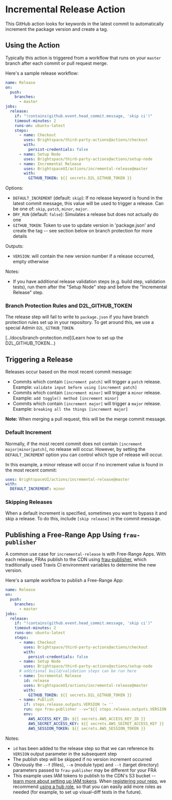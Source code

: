 # Incremental Release Action

This GitHub action looks for keywords in the latest commit to automatically increment the package version and create a tag.

## Using the Action

Typically this action is triggered from a workflow that runs on your `master` branch after each commit or pull request merge.

Here's a sample release workflow:

```yml
name: Release
on:
  push:
    branches:
      - master
jobs:
  release:
    if: "!contains(github.event.head_commit.message, 'skip ci')"
    timeout-minutes: 2
    runs-on: ubuntu-latest
    steps:
      - name: Checkout
        uses: Brightspace/third-party-actions@actions/checkout
        with:
          persist-credentials: false
      - name: Setup Node
        uses: Brightspace/third-party-actions@actions/setup-node
      - name: Incremental Release
        uses: BrightspaceUI/actions/incremental-release@master
        with:
          GITHUB_TOKEN: ${{ secrets.D2L_GITHUB_TOKEN }}
```

Options:
* `DEFAULT_INCREMENT` (default: `skip`): If no release keyword is found in the latest commit message, this value will be used to trigger a release. Can be one of: `skip`, `patch`, `minor`, `major`.
* `DRY_RUN` (default: `false`): Simulates a release but does not actually do one
* `GITHUB_TOKEN`: Token to use to update version in 'package.json' and create the tag -- see section below on branch protection for more details

Outputs:
* `VERSION`: will contain the new version number if a release occurred, empty otherwise

Notes:
* If you have additional release validation steps (e.g. build step, validation tests), run them after the "Setup Node" step and before the "Incremental Release" step.

### Branch Protection Rules and D2L_GITHUB_TOKEN

The release step will fail to write to `package.json` if you have branch protection rules set up in your repository. To get around this, we use a special Admin `D2L_GITHUB_TOKEN`.

[../docs/branch-protection.md](Learn how to set up the D2L_GITHUB_TOKEN...)

## Triggering a Release

Releases occur based on the most recent commit message:
* Commits which contain `[increment patch]` will trigger a `patch` release. Example: `validate input before using [increment patch]`
* Commits which contain `[increment minor]` will trigger a `minor` release. Example: `add toggle() method [increment minor]`
* Commits which contain `[increment major]` will trigger a `major` release. Example: `breaking all the things [increment major]`

**Note:** When merging a pull request, this will be the merge commit message.

### Default Increment

Normally, if the most recent commit does not contain `[increment major|minor|patch]`, no release will occur. However, by setting the `DEFAULT_INCREMENT` option you can control which type of release will occur.

In this example, a minor release will occur if no increment value is found in the most recent commit:

```yml
uses: BrightspaceUI/actions/incremental-release@master
with:
  DEFAULT_INCREMENT: minor
```

### Skipping Releases

When a default increment is specified, sometimes you want to bypass it and skip a release. To do this, include `[skip release]` in the commit message.

## Publishing a Free-Range App Using `frau-publisher`

A common use case for `incremental-release` is with Free-Range Apps. With each release, FRAs publish to the CDN using [frau-publisher](https://github.com/Brightspace/frau-publisher), which traditionally used Travis CI environment variables to determine the new version.

Here's a sample workflow to publish a Free-Range App:

```yml
name: Release
on:
  push:
    branches:
      - master
jobs:
  release:
    if: "!contains(github.event.head_commit.message, 'skip ci')"
    timeout-minutes: 2
    runs-on: ubuntu-latest
    steps:
      - name: Checkout
        uses: Brightspace/third-party-actions@actions/checkout
        with:
          persist-credentials: false
      - name: Setup Node
        uses: Brightspace/third-party-actions@actions/setup-node
      # additional build/validation steps can be run here
      - name: Incremental Release
        id: release
        uses: BrightspaceUI/actions/incremental-release@master
        with:
          GITHUB_TOKEN: ${{ secrets.D2L_GITHUB_TOKEN }}
      - name: Publish
        if: steps.release.outputs.VERSION != ''
        run: npx frau-publisher --v="${{ steps.release.outputs.VERSION }}" --f="./dist/**/*.*" --m="app" --t="my-fra"
        env:
          AWS_ACCESS_KEY_ID: ${{ secrets.AWS_ACCESS_KEY_ID }}
          AWS_SECRET_ACCESS_KEY: ${{ secrets.AWS_SECRET_ACCESS_KEY }}
          AWS_SESSION_TOKEN: ${{ secrets.AWS_SESSION_TOKEN }}
```

Notes:
* `id` has been added to the release step so that we can reference its `VERSION` output parameter in the subsequent step
* The publish step will be skipped if no version increment occurred
* Obviously the `--f` (files), `--m` (module type) and `--t` (target directory) parameters passed to `frau-publisher` may be different for your FRA
* This example uses IAM tokens to publish to the CDN's S3 bucket -- [learn more about setting up IAM tokens](https://github.com/Brightspace/iam-build-tokens/blob/master/docs/howto-cdn-users.md). When [registering your repo](https://github.com/Brightspace/iam-build-tokens/tree/master/terraform/roles), we recommend [using a hub role](https://github.com/Brightspace/iam-build-tokens/blob/master/docs/howto-hub-roles.md), so that you can easily add more roles as needed (for example, to set up visual-diff tests in the future).
